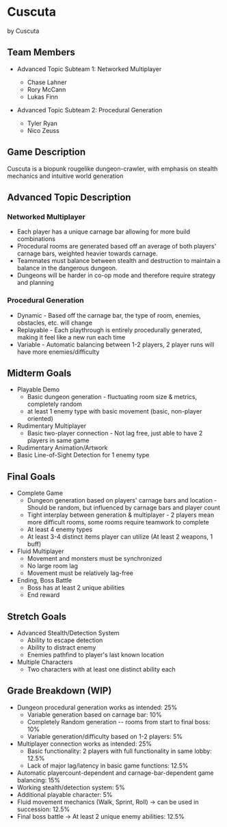 # Cuscuta

by Cuscuta

## Team Members
* Advanced Topic Subteam 1: Networked Multiplayer
	* Chase Lahner
	* Rory McCann
	* Lukas Finn

* Advanced Topic Subteam 2: Procedural Generation
	* Tyler Ryan
	* Nico Zeuss

## Game Description

Cuscuta is a biopunk rougelike dungeon-crawler, with emphasis on stealth mechanics and intuitive world generation


## Advanced Topic Description

### Networked Multiplayer

 + Each player has a unique carnage bar allowing for more build combinations
 + Procedural rooms are generated based off an average of both players' carnage bars, weighted heavier towards carnage.
 + Teammates must balance between stealth and destruction to maintain a balance in the dangerous dungeon.
 + Dungeons will be harder in co-op mode and therefore require strategy and planning


    
### Procedural Generation

+ Dynamic - Based off the carnage bar, the type of room, enemies, obstacles, etc. will change
+ Replayable - Each playthrough is entirely procedurally generated, making it feel like a new run each time
+ Variable - Automatic balancing between 1-2 players, 2 player runs will have more enemies/difficulty

## Midterm Goals

* Playable Demo
	+ Basic dungeon generation - fluctuating room size & metrics, completely random
	+ at least 1 enemy type with basic movement (basic, non-player oriented)
* Rudimentary Multiplayer
	+ Basic two-player connection - Not lag free, just able to have 2 players in same game
* Rudimentary Animation/Artwork
* Basic Line-of-Sight Detection for 1 enemy type

## Final Goals

*  Complete Game
	+ Dungeon generation based on players' carnage bars and location - Should be random, but influenced by carnage bars and player count
	+ Tight interplay between generation & multiplayer - 2 players mean more difficult rooms, some rooms require teamwork to complete
	+ At least 4 enemy types 
	+ At least 3-4 distinct items player can utilize (At least 2 weapons, 1 buff)
*  Fluid Multiplayer
	+ Movement and monsters must be synchronized 
	+ No large room lag
	+ Movement must be relatively lag-free
*  Ending, Boss Battle
	*  Boss has at least 2 unique abilities
	*  End reward

## Stretch Goals

* Advanced Stealth/Detection System
	+ Ability to escape detection
	+ Ability to distract enemy
	+ Enemies pathfind to player's last known location
* Multiple Characters
	+ Two characters with at least one distinct ability each

## Grade Breakdown (WIP)

* Dungeon procedural generation works as intended: 25%
	* Variable generation based on carnage bar: 10%
	* Completely Random generation -- rooms from start to final boss: 10%
	* Variable generation/difficulty based on 1-2 players: 5%
* Multiplayer connection works as intended: 25%
	* Basic functionality: 2 players with full functionality in same lobby: 12.5%
	* Lack of major lag/latency in basic game functions: 12.5%
* Automatic playercount-dependent and carnage-bar-dependent game balancing: 15%
* Working stealth/detection system: 5%
* Additional playable character: 5%
* Fluid movement mechanics (Walk, Sprint, Roll) -> can be used in succession: 12.5%
* Final boss battle -> At least 2 unique enemy abilities: 12.5%
